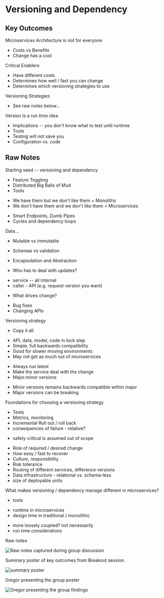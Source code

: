 # Versioning and Dependency 

## Key Outcomes

Microservices Architecture is not for everyone
* Costs vs Benefits
* Change has a cost

Critical Enablers
* Have different costs
* Determines how well / fast you can change
* Determines which versioning strategies to use

Versioning Strategies
* See raw notes below...

Version is a run time idea
* Implications -- you don't know what to test until runtime
* Tools
* Testing will not save you
* Configuration vs. code

## Raw Notes

Starting seed -- versioning and dependency 

* Feature Toggling
* Distributed Big Balls of Mud
* Tools
 - We have them but we don't like them = Monoliths
 - We don't have them and we don't like them = Microservices
* Smart Endpoints, Dumb Pipes
* Cycles and dependency loops

Data...
* Mutable vs immutable
* Schemas vs validation


* Encapsulation and Abstraction
* Who has to deal with updates?
 - service -- all internal
 - caller - API (e.g. request version you want)
* What drives change?
 - Bug fixes
 - Changing APIs

Versioning strategy
* Copy it all
 - API, data, model, code in lock step
 - Simple, full backwards compatibility
 - Good for slower moving environments 
  - May not get as much out of microservices
* Always run latest
* Make the service deal with the change
* Major.minor versions
 - Minor versions remains backwards compatible within major
 - Major versions can be breaking

Foundations for choosing a versioning strategy
* Tests
* Metrics, monitoring
* Incremental Roll out / roll back
* consequences of failure - relative?
 - safety critical is assumed out of scope
* Role of required / desired change
* How easy / fast to recover
* Culture, responsibility
* Risk tolerance
* Routing of different services, difference versions
* Data infrastructure - relational vs. schema-less
* size of deployable units

What makes versioning / dependency manage different in microservices?
* tools
 - runtime in microservices
 - design time in traditional / monolithic
* more loosely coupled? not necessarily
* run time considerations


Raw notes

![Raw notes captured during group discussion](/outcomes/images/versioning-and-dependency-notes.jpg)


Summary poster of key outcomes from Breakout session.

![summary poster](/outcomes/images/versioning-and-dependancy-poster.jpg)


Gregor presenting the group poster

![Gregor presenting the group findings](/outcomes/images/afternoon-poster-group-1.jpg)
